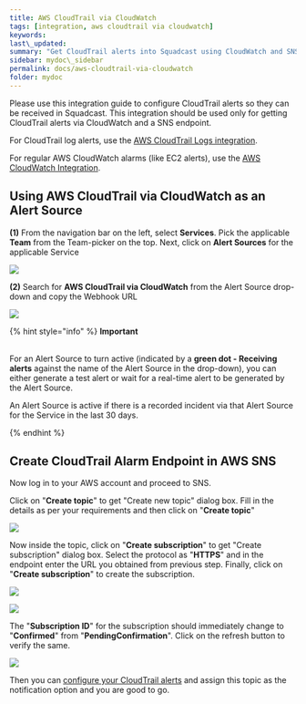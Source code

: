 ```yaml
---
title: AWS CloudTrail via CloudWatch
tags: [integration, aws cloudtrail via cloudwatch]
keywords: 
last\_updated: 
summary: "Get CloudTrail alerts into Squadcast using CloudWatch and SNS endpoints"
sidebar: mydoc\_sidebar
permalink: docs/aws-cloudtrail-via-cloudwatch
folder: mydoc
---
```


Please use this integration guide to configure CloudTrail alerts so they can be received in Squadcast. This integration should be used only for getting CloudTrail alerts via CloudWatch and a SNS endpoint. 

For CloudTrail log alerts, use the [AWS CloudTrail Logs integration](aws-cloudtrail-logs). 

For regular AWS CloudWatch alarms (like EC2 alerts), use the [AWS CloudWatch Integration](amazon-cloudwatch-aws).

## Using AWS CloudTrail via CloudWatch as an Alert Source

**(1)** From the navigation bar on the left, select **Services**. Pick the applicable **Team** from the Team-picker on the top. Next, click on **Alert Sources** for the applicable Service

![](../../.gitbook/assets/alert\_source\_1.png)

**(2)** Search for **AWS CloudTrail via CloudWatch** from the Alert Source drop-down and copy the Webhook URL

![](../../.gitbook/assets/cloudwatch\_1.png)

{% hint style="info" %} 
<b>Important</b><br/><br/>
<p>For an Alert Source to turn active (indicated by a <b>green dot - Receiving alerts</b> against the name of the Alert Source in the drop-down), you can either generate a test alert or wait for a real-time alert to be generated by the Alert Source.</p>
<p>An Alert Source is active if there is a recorded incident via that Alert Source for the Service in the last 30 days.</p>
{% endhint %}

## Create CloudTrail Alarm Endpoint in AWS SNS

Now log in to your AWS account and proceed to SNS.

Click on "**Create topic**" to get "Create new topic" dialog box. Fill in the details as per your requirements and then click on "**Create topic**"

![](../../.gitbook/assets/cloudwatch\_2.png)

Now inside the topic, click on "**Create subscription**" to get "Create subscription" dialog box. Select the protocol as "**HTTPS**" and in the endpoint enter the URL you obtained from previous step. Finally, click on "**Create subscription**" to create the subscription.

![](../../.gitbook/assets/cloudwatch\_3.png)

![](../../.gitbook/assets/cloudwatch\_4.png)

The "**Subscription ID**" for the subscription should immediately change to "**Confirmed**" from "**PendingConfirmation**". Click on the refresh button to verify the same.

![](../../.gitbook/assets/cloudwatch\_5.png)

Then you can [configure your CloudTrail alerts](https://docs.aws.amazon.com/awscloudtrail/latest/userguide/cloudwatch-alarms-for-cloudtrail.html#cloudwatch-alarms-for-cloudtrail-security-group) and assign this topic as the notification option and you are good to go.